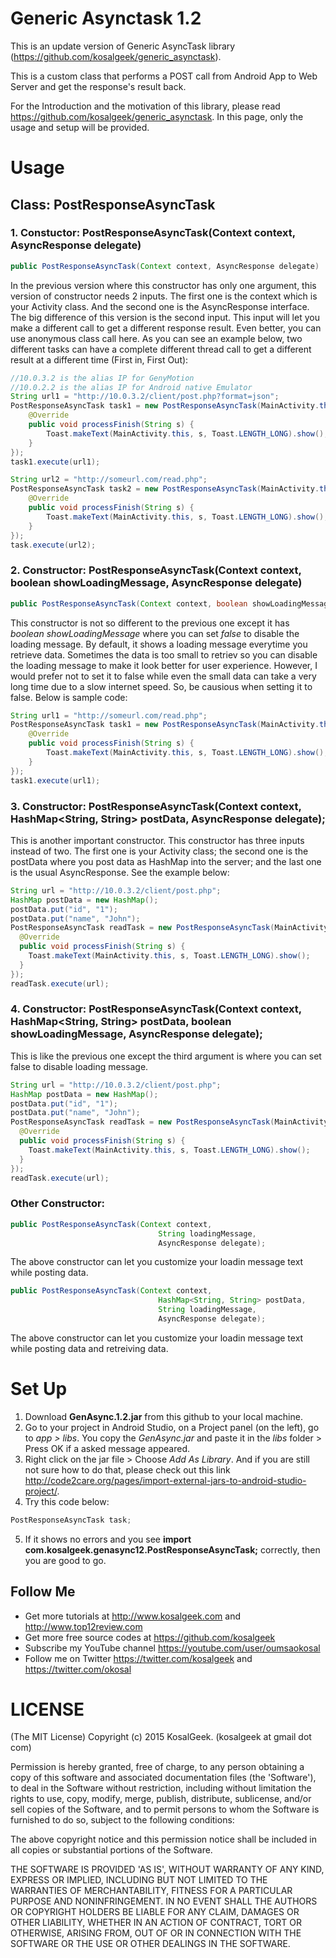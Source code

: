 # Generic Asynctask 1.2

This is an update version of Generic AsyncTask library (https://github.com/kosalgeek/generic_asynctask).

This is a custom class that performs a POST call from Android App to Web Server and get the response's result back.

For the Introduction and the motivation of this library, please read https://github.com/kosalgeek/generic_asynctask. In this page, only the usage and setup will be provided.

# Usage

## Class: PostResponseAsyncTask

### 1. Constuctor: PostResponseAsyncTask(Context context, AsyncResponse delegate)
```java
public PostResponseAsyncTask(Context context, AsyncResponse delegate)
```
In the previous version where this constructor has only one argument, this version of constructor needs 2 inputs. The first one is the context which is your Activity class. And the second one is the AsyncResponse interface. The big difference of this version is the second input. This input will let you make a different call to get a different response result. Even better, you can use anonymous class call here. As you can see an example below, two different tasks can have a complete different thread call to get a different result at a different time (First in, First Out):
```java
//10.0.3.2 is the alias IP for GenyMotion
//10.0.2.2 is the alias IP for Android native Emulator
String url1 = "http://10.0.3.2/client/post.php?format=json"; 
PostResponseAsyncTask task1 = new PostResponseAsyncTask(MainActivity.this, new AsyncResponse() {
    @Override
    public void processFinish(String s) {
        Toast.makeText(MainActivity.this, s, Toast.LENGTH_LONG).show();
    }
});
task1.execute(url1);

String url2 = "http://someurl.com/read.php";
PostResponseAsyncTask task2 = new PostResponseAsyncTask(MainActivity.this, new AsyncResponse() {
    @Override
    public void processFinish(String s) {
        Toast.makeText(MainActivity.this, s, Toast.LENGTH_LONG).show();
    }
});
task.execute(url2);
```

### 2. Constructor: PostResponseAsyncTask(Context context, boolean showLoadingMessage, AsyncResponse delegate)
```java
public PostResponseAsyncTask(Context context, boolean showLoadingMessage, AsyncResponse delegate);
```
This constructor is not so different to the previous one except it has *boolean showLoadingMessage* where you can set *false* to disable the loading message. By default, it shows a loading message everytime you retrieve data. Sometimes the data is too small to retriev so you can disable the loading message to make it look better for user experience. However, I would prefer not to set it to false while even the small data can take a very long time due to a slow internet speed. So, be causious when setting it to false. Below is sample code:
```java
String url1 = "http://someurl.com/read.php";
PostResponseAsyncTask task1 = new PostResponseAsyncTask(MainActivity.this, false, new AsyncResponse() {
    @Override
    public void processFinish(String s) {
        Toast.makeText(MainActivity.this, s, Toast.LENGTH_LONG).show();
    }
});
task1.execute(url1);
```
       
### 3. Constructor: PostResponseAsyncTask(Context context, HashMap&lt;String, String&gt; postData, AsyncResponse delegate);
This is another important constructor. This constructor has three inputs instead of two. The first one is your Activity class; the second one is the postData where you post data as HashMap into the server; and the last one is the usual AsyncResponse. See the example below:
```java
String url = "http://10.0.3.2/client/post.php";
HashMap postData = new HashMap();
postData.put("id", "1");
postData.put("name", "John");
PostResponseAsyncTask readTask = new PostResponseAsyncTask(MainActivity.this, postData, new AsyncResponse() {
  @Override
  public void processFinish(String s) {
    Toast.makeText(MainActivity.this, s, Toast.LENGTH_LONG).show();
  }
});
readTask.execute(url);
```

### 4. Constructor: PostResponseAsyncTask(Context context, HashMap&lt;String, String&gt; postData, boolean showLoadingMessage, AsyncResponse delegate);
This is like the previous one except the third argument is where you can set false to disable loading message. 
```java
String url = "http://10.0.3.2/client/post.php";
HashMap postData = new HashMap();
postData.put("id", "1");
postData.put("name", "John");
PostResponseAsyncTask readTask = new PostResponseAsyncTask(MainActivity.this, postData, false, new AsyncResponse() {
  @Override
  public void processFinish(String s) {
    Toast.makeText(MainActivity.this, s, Toast.LENGTH_LONG).show();
  }
});
readTask.execute(url);
```

### Other Constructor:
```java
public PostResponseAsyncTask(Context context,
                                 String loadingMessage,
                                 AsyncResponse delegate);
```
The above constructor can let you customize your loadin message text while posting data.

```java
public PostResponseAsyncTask(Context context,
                                 HashMap<String, String> postData,
                                 String loadingMessage,
                                 AsyncResponse delegate);
```
The above constructor can let you customize your loadin message text while posting data and retreiving data.


# Set Up

1. Download **GenAsync.1.2.jar** from this github to your local machine. 
2. Go to your project in Android Studio, on a Project panel (on the left), go to *app > libs*. You copy the *GenAsync.jar* and paste it in the *libs* folder > Press OK if a asked message appeared.
3. Right click on the jar file > Choose *Add As Library*. And if you are still not sure how to do that, please check out this link http://code2care.org/pages/import-external-jars-to-android-studio-project/.
4. Try this code below:
```java
PostResponseAsyncTask task;
```
5. If it shows no errors and you see  **import com.kosalgeek.genasync12.PostResponseAsyncTask;** correctly, then you are good to go.

## Follow Me
 * Get more tutorials at http://www.kosalgeek.com and http://www.top12review.com
 * Get more free source codes at https://github.com/kosalgeek
 * Subscribe my YouTube channel https://youtube.com/user/oumsaokosal
 * Follow me on Twitter https://twitter.com/kosalgeek and https://twitter.com/okosal

# LICENSE

(The MIT License)
Copyright (c) 2015 KosalGeek. (kosalgeek at gmail dot com)

Permission is hereby granted, free of charge, to any person obtaining a copy of this software and associated documentation files (the 'Software'), to deal in the Software without restriction, including without limitation the rights to use, copy, modify, merge, publish, distribute, sublicense, and/or sell copies of the Software, and to permit persons to whom the Software is furnished to do so, subject to the following conditions:

The above copyright notice and this permission notice shall be included in all copies or substantial portions of the Software.

THE SOFTWARE IS PROVIDED 'AS IS', WITHOUT WARRANTY OF ANY KIND, EXPRESS OR IMPLIED, INCLUDING BUT NOT LIMITED TO THE WARRANTIES OF MERCHANTABILITY, FITNESS FOR A PARTICULAR PURPOSE AND NONINFRINGEMENT. IN NO EVENT SHALL THE AUTHORS OR COPYRIGHT HOLDERS BE LIABLE FOR ANY CLAIM, DAMAGES OR OTHER LIABILITY, WHETHER IN AN ACTION OF CONTRACT, TORT OR OTHERWISE, ARISING FROM, OUT OF OR IN CONNECTION WITH THE SOFTWARE OR THE USE OR OTHER DEALINGS IN THE SOFTWARE.
